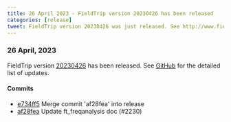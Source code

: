 ```yaml
---
title: 26 April 2023 - FieldTrip version 20230426 has been released
categories: [release]
tweet: FieldTrip version 20230426 was just released. See http://www.fieldtriptoolbox.org/#26-april-2023
---
```


### 26 April, 2023

FieldTrip version [20230426](http://github.com/fieldtrip/fieldtrip/releases/tag/20230426) has been released.
See [GitHub](https://github.com/fieldtrip/fieldtrip/compare/20230422...20230426) for the detailed list of updates.

#### Commits

- [e734ff5](http://github.com/fieldtrip/fieldtrip/commit/e734ff5) Merge commit 'af28fea' into release
- [af28fea](http://github.com/fieldtrip/fieldtrip/commit/af28fea) Update ft_freqanalysis doc (#2230)
